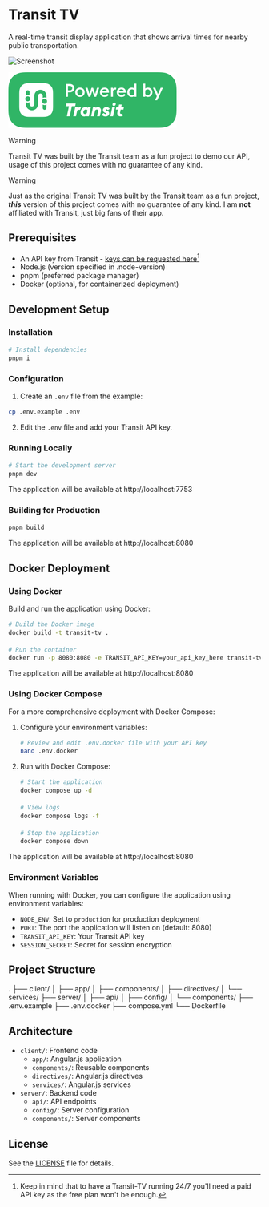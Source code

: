 # Transit TV

A real-time transit display application that shows arrival times for nearby public transportation.

![Screenshot](screenshot.png)

[![Powered by Transit API logo](/transit-api-badge.png 'Powered by Transit API logo')](https://transitapp.com)

> [!WARNING]  
> Transit TV was built by the Transit team as a fun project to demo our API, usage of this project comes with no guarantee of any kind. 

> [!WARNING]
> Just as the original Transit TV was built by the Transit team as a fun project, ***this*** version of this project comes with no guarantee of any kind. I am **not** affiliated with Transit, just big fans of their app.


## Prerequisites

- An API key from Transit - [keys can be requested here](https://transitapp.com/apis)[^1]
- Node.js (version specified in .node-version)
- pnpm (preferred package manager)
- Docker (optional, for containerized deployment)

[^1]: Keep in mind that to have a Transit-TV running 24/7 you'll need a paid API key as the free plan won't be enough.

## Development Setup

### Installation

```bash
# Install dependencies
pnpm i
```

### Configuration

1. Create an `.env` file from the example:

```bash
cp .env.example .env
```

2. Edit the `.env` file and add your Transit API key.

### Running Locally

```bash
# Start the development server
pnpm dev
```

The application will be available at http://localhost:7753

### Building for Production

```bash
pnpm build
```
The application will be available at http://localhost:8080

## Docker Deployment

### Using Docker

Build and run the application using Docker:

```bash
# Build the Docker image
docker build -t transit-tv .

# Run the container
docker run -p 8080:8080 -e TRANSIT_API_KEY=your_api_key_here transit-tv
```
The application will be available at http://localhost:8080

### Using Docker Compose

For a more comprehensive deployment with Docker Compose:

1. Configure your environment variables:
   
   ```bash
   # Review and edit .env.docker file with your API key
   nano .env.docker
   ```

2. Run with Docker Compose:

   ```bash
   # Start the application
   docker compose up -d

   # View logs
   docker compose logs -f

   # Stop the application
   docker compose down
   ```

The application will be available at http://localhost:8080

### Environment Variables

When running with Docker, you can configure the application using environment variables:

- `NODE_ENV`: Set to `production` for production deployment
- `PORT`: The port the application will listen on (default: 8080)
- `TRANSIT_API_KEY`: Your Transit API key
- `SESSION_SECRET`: Secret for session encryption

## Project Structure
.
├── client/
│   ├── app/
│   ├── components/
│   ├── directives/
│   └── services/
├── server/
│   ├── api/
│   ├── config/
│   └── components/
├── .env.example
├── .env.docker
├── compose.yml
└── Dockerfile

## Architecture

- `client/`: Frontend code
  - `app/`: Angular.js application
  - `components/`: Reusable components
  - `directives/`: Angular.js directives
  - `services/`: Angular.js services
- `server/`: Backend code
  - `api/`: API endpoints
  - `config/`: Server configuration
  - `components/`: Server components

## License

See the [LICENSE](LICENSE) file for details.
